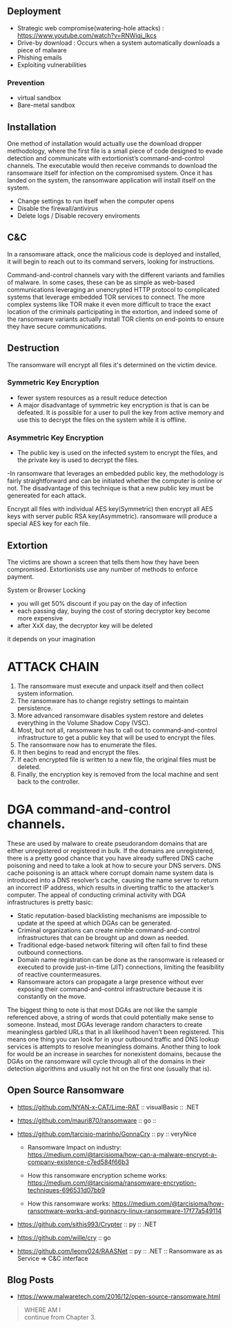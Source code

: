 ## Deployment
- Strategic web compromise(watering-hole attacks) : https://www.youtube.com/watch?v=RNWiqj_lkcs
- Drive-by download : Occurs when a system automatically downloads a piece of malware
- Phishing emails
- Exploiting vulnerabilities

### Prevention
- virtual sandbox
- Bare-metal sandbox


## Installation
One method of installation would actually use the download dropper methodology, where the first file is a small piece of code designed to evade detection and communicate with extortionist’s command-and-control channels. The executable would then receive commands to download the ransomware itself for infection on the compromised system. Once it has landed on the system, the ransomware application will install itself on the system.

- Change settings to run itself when the computer opens
- Disable the firewall/antivirus
- Delete logs / Disable recovery enviroments


## C&C
In a ransomware attack, once the malicious code is deployed and installed, it will begin to reach out to its command servers, looking for instructions.

Command-and-control channels vary with the different variants and families of malware. In some cases, these can be as simple as web-based communications leveraging an unencrypted HTTP protocol to complicated systems that leverage embedded TOR services to connect. The more complex systems like TOR make it even more difficult to trace the exact location of the criminals participating in the extortion, and indeed some of the ransomware variants actually install TOR clients on end-points to ensure they have secure communications.


## Destruction
The ransomware will encrypt all files it's determined on the victim device.

### Symmetric Key Encryption
- fewer system resources as a result reduce detection
- A major disadvantage of symmetric key encryption is that is can be defeated. It is possible for a user to pull the key from active memory and use this to decrypt the files on the system while it is offline.

### Asymmetric Key Encryption
- The public key is used on the infected system to encrypt the files, and the private key is used to decrypt the files.

-In ransomware that leverages an embedded public key, the methodology is fairly straightforward and can be initiated whether the computer is online or not. The disadvantage of this technique is that a new public key must be genereated for each attack.


Encrypt all files with individual AES key(Symmetric) then encrypt all AES keys with server public RSA key(Asymmetric). ransomware will produce a special AES key for each file.



## Extortion
The victims are shown a screen that tells them how they have been compromised. Extortionists use any number of methods to enforce payment.

System or Browser Locking

- you will get 50% discount if you pay on the day of infection
- each passing day, buying the cost of storing decryptor key become more expensive
- after XxX day, the decryptor key will be deleted

it depends on your imagination



# ATTACK CHAIN
1. The ransomware must execute and unpack itself and then collect system information.
2. The ransomware has to change registry settings to maintain persistence.
3. More advanced ransomware disables system restore and deletes everything in the Volume Shadow Copy (VSC).
4. Most, but not all, ransomware has to call out to command-and-control infrastructure to get a public key that will be used to encrypt the files.
5. The ransomware now has to enumerate the files.
6. It then begins to read and encrypt the files.
7. If each encrypted file is written to a new file, the original files must be deleted.
8. Finally, the encryption key is removed from the local machine and sent back to the controller.

# DGA command-and-control channels.
These are used by malware to create pseudorandom domains that are either unregistered or registered in bulk. If the domains are unregistered, there is a pretty good chance that you have already suffered DNS cache poisoning and need to take a look at how to secure your DNS servers. DNS cache poisoning is an attack where  corrupt domain name system data is introduced into a DNS resolver’s cache, causing the name server to return an incorrect IP address, which results in diverting traffic to the attacker’s computer. The appeal of conducting criminal activity with DGA infrastructures is pretty basic: 
- Static reputation-based blacklisting mechanisms are impossible to update at the speed at which DGAs can be generated.
- Criminal organizations can create nimble command-and-control infrastructures that can be brought up and down as needed.
- Traditional edge-based network filtering will often fail to find these outbound connections.
- Domain name registration can be done as the ransomware is released or executed to provide just-in-time (JIT) connections, limiting the feasibility of reactive countermeasures.
- Ransomware actors can propagate a large presence without ever exposing their command-and-control infrastructure because it is constantly on the move.

The biggest thing to note is that most DGAs are not like the sample referenced above, a string of words that could potentially make sense to someone. Instead, most DGAs leverage random characters to create meaningless garbled URLs that in all likelihood haven’t been registered. This means one thing you can look for in your outbound traffic and DNS lookup services is attempts to resolve meaningless domains. Another thing to look for would be an increase in searches for nonexistent domains, because the DGAs on the ransomware will cycle through all of the domains in their detection algorithms and usually not hit on the first one (usually that is).


## Open Source Ransomware
- https://github.com/NYAN-x-CAT/Lime-RAT :: visualBasic :: .NET
- https://github.com/mauri870/ransomware :: go :: 
- https://github.com/tarcisio-marinho/GonnaCry :: py :: veryNice
    - Ransomware Impact on industry: https://medium.com/@tarcisioma/how-can-a-malware-encrypt-a-company-existence-c7ed584f66b3

    - How this ransomware encryption scheme works: https://medium.com/@tarcisioma/ransomware-encryption-techniques-696531d07bb9

    - How this ransomware works: https://medium.com/@tarcisioma/how-ransomware-works-and-gonnacry-linux-ransomware-17f77a549114

- https://github.com/sithis993/Crypter :: py :: .NET
- https://github.com/wille/cry :: go
- https://github.com/leonv024/RAASNet :: py :: .NET :: Ransomware as as Service => C&C interface



## Blog Posts

- https://www.malwaretech.com/2016/12/open-source-ransomware.html









> WHERE AM I <br>
> continue from Chapter 3.